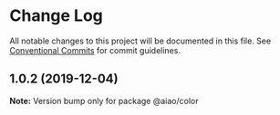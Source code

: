 # Change Log

All notable changes to this project will be documented in this file. See [Conventional Commits](https://conventionalcommits.org) for commit guidelines.

## 1.0.2 (2019-12-04)

**Note:** Version bump only for package @aiao/color
